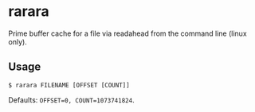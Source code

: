 rarara
======

Prime buffer cache for a file via readahead from the command line (linux only).

Usage
-----

    $ rarara FILENAME [OFFSET [COUNT]]

Defaults: `OFFSET=0, COUNT=1073741824`.
